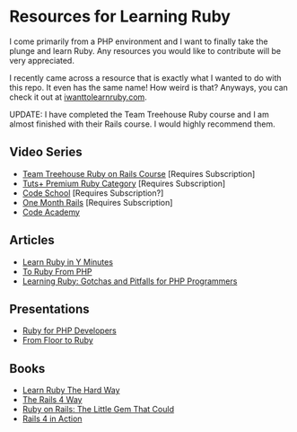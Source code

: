 # Resources for Learning Ruby

I come primarily from a PHP environment and I want to finally take the plunge and learn Ruby. Any resources you would like to contribute will be very appreciated.

I recently came across a resource that is exactly what I wanted to do with this repo. It even has the same name! How weird is that? Anyways, you can check it out at [iwanttolearnruby.com](http://iwanttolearnruby.com/).

UPDATE: I have completed the Team Treehouse Ruby course and I am almost finished with their Rails course. I would highly recommend them.

## Video Series
* [Team Treehouse Ruby on Rails Course](http://teamtreehouse.com/learning-adventures/learn-ruby-on-rails) [Requires Subscription]
* [Tuts+ Premium Ruby Category](https://tutsplus.com/courses/?q=true&filter_topic=46) [Requires Subscription]
* [Code School](http://www.codeschool.com/paths/ruby) [Requires Subscription?]
* [One Month Rails](https://onemonthrails.com/) [Requires Subscription]
* [Code Academy](http://www.codecademy.com/tracks/ruby)

## Articles
* [Learn Ruby in Y Minutes](http://learnxinyminutes.com/docs/ruby/ )
* [To Ruby From PHP](http://www.ruby-lang.org/en/documentation/ruby-from-other-languages/to-ruby-from-php/)
* [Learning Ruby: Gotchas and Pitfalls for PHP Programmers
](http://lars-tesmer.com/blog/2011/09/13/learning-ruby-gotchas-and-pitfalls-for-php-programmers/)


## Presentations
* [Ruby for PHP Developers](https://speakerdeck.com/eolexe/ruby-for-php-developers)
* [From Floor to Ruby](https://speakerdeck.com/kierangraham/from-floor-to-ruby)

## Books
* [Learn Ruby The Hard Way](http://ruby.learncodethehardway.org/)
* [The Rails 4 Way](https://leanpub.com/tr4w)
* [Ruby on Rails: The Little Gem That Could](https://leanpub.com/Ruby-on-Rails-The-little-Gem-that-Could)
* [Rails 4 in Action](http://manning.com/bigg2/)
